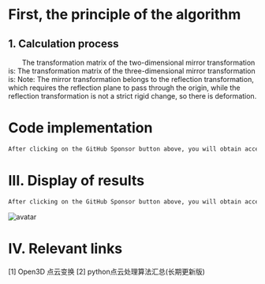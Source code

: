 #  First, the principle of the algorithm 

##  1. Calculation process 

   The transformation matrix of the two-dimensional mirror transformation is: The transformation matrix of the three-dimensional mirror transformation is: Note: The mirror transformation belongs to the reflection transformation, which requires the reflection plane to pass through the origin, while the reflection transformation is not a strict rigid change, so there is deformation. 

#  Code implementation 

  ```python  
After clicking on the GitHub Sponsor button above, you will obtain access permissions to my private code repository ( https://github.com/slowlon/my_code_bar ) to view this blog code. By searching the code number of this blog, you can find the code you need, code number is: 2024020309574412493
  ```  
#  III. Display of results 

  ```python  
After clicking on the GitHub Sponsor button above, you will obtain access permissions to my private code repository ( https://github.com/slowlon/my_code_bar ) to view this blog code. By searching the code number of this blog, you can find the code you need, code number is: 2024020309574412493
  ```  
 ![avatar]( ba3373c2d74a4a4eb7de7dac1b47ea10.png) 

#  IV. Relevant links 

 [1] Open3D 点云变换 [2] python点云处理算法汇总(长期更新版) 

